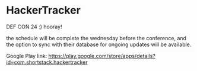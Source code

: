 HackerTracker
=============

DEF CON 24 :) hooray!

the schedule will be complete the wednesday before the conference, and the option to sync with their database for ongoing updates will be available.

Google Play link: https://play.google.com/store/apps/details?id=com.shortstack.hackertracker
